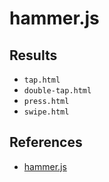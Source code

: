 # hammer.js

## Results
- `tap.html`
- `double-tap.html`
- `press.html`
- `swipe.html`

## References
- [hammer.js](https://github.com/hammerjs/hammer.js/)